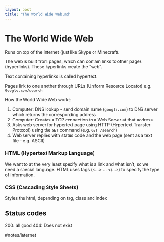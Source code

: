 ```yaml
---
layout: post
title: "The World Wide Web.md"
---
```


# The World Wide Web
Runs on top of the internet (just like Skype or Minecraft).

The web is built from pages, which can contain links to other pages (hyperlinks). These hyperlinks create the “web”.

Text containing hyperlinks is called hypertext.

Pages link to one another through URLs (Uniform Resource Locator)
e.g. `Google.com/search`

How the World Wide Web works: 
1. Computer: DNS lookup - send domain name (`google.com`) to DNS server which returns the corresponding address
2. Computer: Creates a TCP connection to a Web Server at that address
3. Asks web server for hypertext page using HTTP (Hypertext Transfer Protocol) using the `GET` command (e.g. `GET /search`)
4. Web server replies with status code and the web page (sent as a text file - e.g. ASCII)

### HTML (Hypertext Markup Language)
We want to at the very least specify what is a link and what isn’t, so we need a special language. HTML uses tags (<…> … </…>) to specify the type of information.
### CSS (Cascading Style Sheets)
Styles the html, depending on tag, class and index

 



## Status codes
200: all good
404: Does not exist

#notes/internet